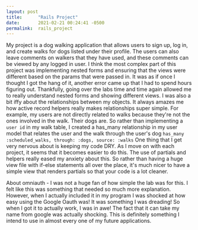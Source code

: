 ```yaml
---
layout: post
title:      "Rails Project"
date:       2021-02-21 00:24:41 -0500
permalink:  rails_project
---
```



My project is a dog walking application that allows users to sign up, log in, and create walks for dogs listed under their profile. The users can also leave comments on walkers that they have used, and these comments can be viewed by any logged in user.
I think the most complex part of this project was implementing nested forms and ensuring that the views were different based on the params that were passed in. It was as if once I thought I got the hang of it, another error came up that I had to spend hours figuring out. Thankfully, going over the labs time and time again allowed me to really understand nested forms and showing different views. 
I was also a bit iffy about the relationships between my objects. It always amazes me how active record helpers really makes relationships super simple. For example, my users are not directly related to walks because they're not the ones involved in the walk. Their dogs are. So rather than implementing a ` user id` in my walk table, I created a has_many relationship in my user model that relates the user and the walk through the user's dog `has_many :scheduled_walks, through: :dogs, source: :walks`
One thing that I get very nervous about is keeping my code DRY. As I move on with each project, it seems that it becomes easier to do this. The use of partials and helpers really eased my anxiety about this. So rather than having a huge view file with if-else statements all over the place, it's much nicer to have a simple view that renders partials so that your code is a lot cleaner.

About omniauth - I was not a huge fan of how simple the lab was for this. I felt like this was something that needed so much more explanation. However, when I actually included it in my program I was shocked at how easy using the Google Oauth was! It was something I was dreading! So when I got it to actually work, I was in awe! The fact that it can take my name from google was actually shocking. This is definitely something I intend to use in almost every one of my future applications.

